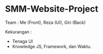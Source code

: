 # SMM-Website-Project
Team : Me (Front), Reza (UI), Giri (Back)


Kekurangan :
- Tenaga UI
- Knowledge JS, Framework, dan Waktu.

